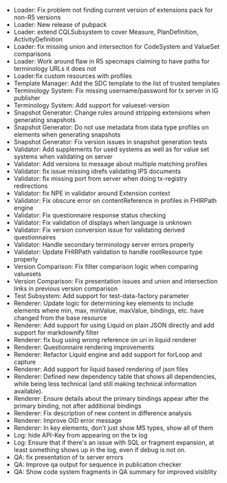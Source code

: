 * Loader: Fix problem not finding current version of extensions pack for non-R5 versions
* Loader: New release of pubpack
* Loader: extend CQLSubsystem to cover Measure, PlanDefinition, ActivityDefinition
* Loader: fix missing union and intersection for CodeSystem and ValueSet comparisons
* Loader: Work around flaw in R5 specmaps claiming to have paths for terminology URLs it does not
* Loader:fix custom resources with profiles
* Template Manager: Add the SDC template to the list of trusted templates
* Terminology System: Fix missing username/password for tx server in IG publisher
* Terminology System: Add support for valueset-version 
* Snapshot Generator: Change rules around stripping extensions when generating snapshots
* Snapshot Generator: Do not use metadata from data type profiles on elements when generating snapshots
* Snapshot Generator: Fix version issues in snapshot generation tests
* Validator: Add supplements for used systems as well as for value set systems when validating on server
* Validator: Add versions to message about multiple matching profiles
* Validator: fix issue missing idrefs validating IPS documents
* Validator: fix missing port from server when doing tx-registry redirections
* Validator: fix NPE in validator around Extension context
* Validator: Fix obscure error on contentReference in profiles in FHIRPath engine
* Validator: Fix questionnaire response status checking
* Validator: Fix validation of displays when language is unknown
* Validator: Fix version conversion issue for validating derived questionnaires
* Validator: Handle secondary terminology server errors properly
* Validator: Update FHIRPath validation to handle rootResource type properly
* Version Comparison: Fix filter comparison logic when comparing valuesets
* Version Comparison: Fix presentation issues and union and intersection links in previous version comparison
* Test Subsystem: Add support for test-data-factory parameter
* Renderer: Update logic for determining key elements to include elements where min, max, minValue, maxValue, bindings, etc. have changed from the base resource
* Renderer: Add support for using Liquid on plain JSON directly and add support for markdownify filter
* Renderer: fix bug using wrong reference on uri in liquid renderer
* Renderer: Questionnaire rendering improvements
* Renderer: Refactor Liquid engine and add support for forLoop and capture
* Renderer: Add support for liquid based rendering of json files
* Renderer: Defined new dependency table that shows all dependencies, while being less technical (and still making technical information available).
* Renderer: Ensure details about the primary bindings appear after the primary binding, not after additional bindings
* Renderer: Fix description of new content in difference analysis
* Renderer: Improve OID error message 
* Renderer: In key elements, don't just show MS types, show all of them
* Log: hide API-Key from appearing on the tx log
* Log: Ensure that if there's an issue with SQL or fragment expansion, at least something shows up in the log, even if debug is not on.
* QA: fix presentation of tx server errors
* QA: Improve qa output for sequence in publication checker
* QA: Show code system fragments in QA summary for improved visiblity
